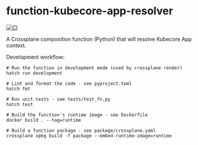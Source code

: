 # function-kubecore-app-resolver

[![CI](https://github.com/novelcore/function-kubecore-app-resolver/actions/workflows/ci.yml/badge.svg)](https://github.com/novelcore/function-kubecore-app-resolver/actions/workflows/ci.yml)

A Crossplane composition function (Python) that will resolve Kubecore App context.

Development workflow:

```shell
# Run the function in development mode (used by crossplane render)
hatch run development

# Lint and format the code - see pyproject.toml
hatch fmt

# Run unit tests - see tests/test_fn.py
hatch test

# Build the function's runtime image - see Dockerfile
docker build . --tag=runtime

# Build a function package - see package/crossplane.yaml
crossplane xpkg build -f package --embed-runtime-image=runtime
```

[functions]: https://docs.crossplane.io/latest/concepts/composition-functions
[function guide]: https://docs.crossplane.io/knowledge-base/guides/write-a-composition-function-in-python
[package docs]: https://crossplane.github.io/function-sdk-python
[python]: https://python.org
[docker]: https://www.docker.com
[cli]: https://docs.crossplane.io/latest/cli
